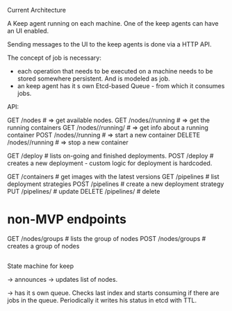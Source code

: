 Current Architecture

A Keep agent running on each machine. One of the keep agents can have an UI
enabled.

Sending messages to the UI to the keep agents is done via a HTTP API.

The concept of job is necessary:

- each operation that needs to be executed on a machine needs to be stored
  somewhere persistent. And is modeled as job.
- an keep agent has it s own Etcd-based Queue - from which it consumes jobs.

API:

GET /nodes # => get available nodes.
GET /nodes/<name>/running # => get the running containers
GET /nodes/<name>/running/<id> # => get info about a running container
POST /nodes/<name>/running # => start a new container
DELETE /nodes/<name>/running # => stop a new container

GET /deploy # lists on-going and finished deployments.
POST /deploy # creates a new deployment - custom logic for deployment is hardcoded.

GET /containers # get images with the latest versions
GET /pipelines # list deployment strategies
POST /pipelines # create a new deployment strategy
PUT /pipelines/<id> # update
DELETE /pipelines/<id> # delete

# non-MVP endpoints
GET /nodes/groups # lists the group of nodes
POST /nodes/groups # creates a group of nodes

##

State machine for keep

-> announces
-> updates list of nodes.

-> has it s own queue. Checks last index and starts consuming if there are jobs in the queue.
Periodically it writes his status in etcd with TTL.
